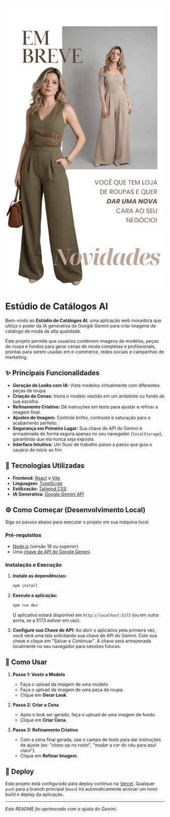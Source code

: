 <div align="center">
  <img alt="Banner do Estúdio de Catálogos AI" src="assets/Modelo_Redes_Sociais.jpg" />
</div>

# Estúdio de Catálogos AI

Bem-vindo ao **Estúdio de Catálogos AI**, uma aplicação web inovadora que utiliza o poder da IA generativa do Google Gemini para criar imagens de catálogo de moda de alta qualidade.

Este projeto permite que usuários combinem imagens de modelos, peças de roupa e fundos para gerar cenas de moda completas e profissionais, prontas para serem usadas em e-commerce, redes sociais e campanhas de marketing.

## ✨ Principais Funcionalidades

- **Geração de Looks com IA:** Vista modelos virtualmente com diferentes peças de roupa.
- **Criação de Cenas:** Insira o modelo vestido em um ambiente ou fundo de sua escolha.
- **Refinamento Criativo:** Dê instruções em texto para ajustar e refinar a imagem final.
- **Ajustes de Imagem:** Controle brilho, contraste e saturação para o acabamento perfeito.
- **Segurança em Primeiro Lugar:** Sua chave de API do Gemini é armazenada de forma segura apenas no seu navegador (`localStorage`), garantindo que ela nunca seja exposta.
- **Interface Intuitiva:** Um fluxo de trabalho passo a passo que guia o usuário do início ao fim.

## 🚀 Tecnologias Utilizadas

- **Frontend:** [React](https://react.dev/) e [Vite](https://vitejs.dev/)
- **Linguagem:** [TypeScript](https://www.typescriptlang.org/)
- **Estilização:** [Tailwind CSS](https://tailwindcss.com/)
- **IA Generativa:** [Google Gemini API](https://ai.google.dev/)

## ⚙️ Como Começar (Desenvolvimento Local)

Siga os passos abaixo para executar o projeto em sua máquina local.

### Pré-requisitos

- [Node.js](https://nodejs.org/) (versão 18 ou superior)
- Uma [chave de API do Google Gemini](https://ai.google.dev/).

### Instalação e Execução

1.  **Instale as dependências:**
    ```bash
    npm install
    ```

2.  **Execute a aplicação:**
    ```bash
    npm run dev
    ```
    O aplicativo estará disponível em `http://localhost:5173` (ou em outra porta, se a 5173 estiver em uso).

3.  **Configure sua Chave de API:**
    Ao abrir o aplicativo pela primeira vez, você verá uma tela solicitando sua chave de API do Gemini. Cole sua chave e clique em "Salvar e Continuar". A chave será armazenada localmente no seu navegador para sessões futuras.

## 📖 Como Usar

1.  **Passo 1: Vestir a Modelo**
    - Faça o upload da imagem de uma modelo.
    - Faça o upload da imagem de uma peça de roupa.
    - Clique em **Gerar Look**.

2.  **Passo 2: Criar a Cena**
    - Após o look ser gerado, faça o upload de uma imagem de fundo.
    - Clique em **Criar Cena**.

3.  **Passo 3: Refinamento Criativo**
    - Com a cena final gerada, use o campo de texto para dar instruções de ajuste (ex: "close-up no rosto", "mudar a cor do céu para azul claro").
    - Clique em **Refinar Imagem**.

## 🚀 Deploy

Este projeto está configurado para deploy contínuo na [Vercel](https://vercel.com/). Qualquer `push` para a branch principal (`main`) irá automaticamente acionar um novo build e deploy da aplicação.

---
*Este README foi aprimorado com a ajuda do Gemini.*